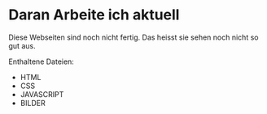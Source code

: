 # Daran Arbeite ich aktuell
Diese Webseiten sind noch nicht fertig. Das heisst sie sehen noch nicht so gut aus.

Enthaltene Dateien:

- HTML
- CSS
- JAVASCRIPT
- BILDER
